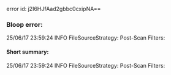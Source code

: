 error id: j2I6HJfAad2gbbc0cxipNA==
### Bloop error:

25/06/17 23:59:24 INFO FileSourceStrategy: Post-Scan Filters:
#### Short summary: 

25/06/17 23:59:24 INFO FileSourceStrategy: Post-Scan Filters: